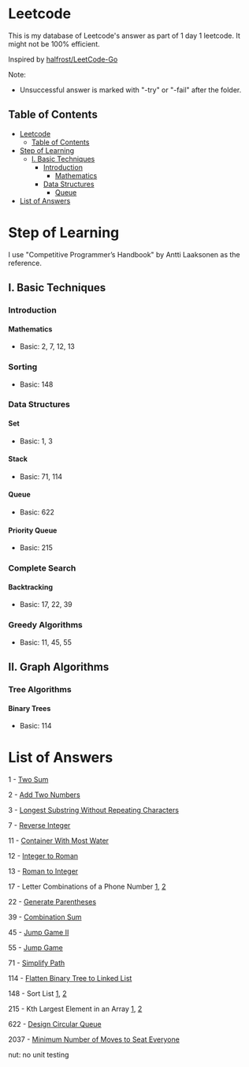 # Leetcode

This is my database of Leetcode's answer as part of 1 day 1 leetcode. It might not be 100% efficient.

Inspired by [halfrost/LeetCode-Go](https://github.com/halfrost/LeetCode-Go)

Note:

- Unsuccessful answer is marked with "-try" or "-fail" after the folder.

## Table of Contents
- [Leetcode](#leetcode)
   * [Table of Contents](#table-of-contents)
- [Step of Learning](#step-of-learning)
   * [I. Basic Techniques](#i-basic-techniques)
      + [Introduction](#introduction)
         - [Mathematics](#mathematics)
      + [Data Structures](#data-structures)
         - [Queue](#queue)
- [List of Answers](#list-of-answers)

# Step of Learning
I use "Competitive Programmer’s Handbook" by Antti Laaksonen as the reference.

## I. Basic Techniques

### Introduction

#### Mathematics
  - Basic: 2, 7, 12, 13

### Sorting
  - Basic: 148

### Data Structures

#### Set
  - Basic: 1, 3

#### Stack
  - Basic: 71, 114

#### Queue
  - Basic: 622

#### Priority Queue
  - Basic: 215

### Complete Search
#### Backtracking
  - Basic: 17, 22, 39

### Greedy Algorithms
  - Basic: 11, 45, 55

## II. Graph Algorithms

### Tree Algorithms

#### Binary Trees
- Basic: 114

# List of Answers
1 - [Two Sum](./0001.Two-Sum/1/two_sum.go)

2 - [Add Two Numbers](./0002.Add-Two-Numbers/1/add_two_numbers.go)

3 - [Longest Substring Without Repeating Characters](./0003.Longest-Substring-Without-Repeating-Characters/1/longest_substring_without_repeating_characters.go)

7 - [Reverse Integer](./0007.Reverse-Integer/1/reverse_integer.go)

11 - [Container With Most Water](./0011.Container-With-Most-Water/1/container_with_most_water.go)

12 - [Integer to Roman](./0012.Integer-to-Roman/1/integer_to_roman.go)

13 - [Roman to Integer](./0013.Roman-to-Integer/1/roman_to_integer.go)

17 - Letter Combinations of a Phone Number [1](./0017.Letter-Combinations-of-a-Phone-Number/1/letter_combinations_of_a_phone_number.go), [2](./0017.Letter-Combinations-of-a-Phone-Number/2/letter_combinations_of_a_phone_number.go)

22 - [Generate Parentheses](./0022.Generate-Parentheses/1/generate_parentheses.go)

39 - [Combination Sum](./0039.Combination-Sum/1/combination_sum.go)

45 - [Jump Game II](./0045.Jump-Game-II/1/jump_game_ii.go)

55 - [Jump Game](./0055.Jump-Game/1/jump_game.go)

71 - [Simplify Path](./0071.Simplify-Path/1/simplify_path.go)

114 - [Flatten Binary Tree to Linked List](./0114.Flatten-Binary-Tree-to-Linked-List/1/flatten_binary_tree_to_linked_list.go)

148 - Sort List [1](./0148.Sort-List/1/sort_list.go), [2](./0148.Sort-List/2/sort_list.go)

215 - Kth Largest Element in an Array [1](./0215.Kth-Largest-Element-in-an-Array/1/kth_largest_element_in_an_array.go), [2](./0215.Kth-Largest-Element-in-an-Array/2/kth_largest_element_in_an_array.go)

622 - [Design Circular Queue](./0622.Design-Circular-Queue/1/design_circular_queue.go)

2037 - [Minimum Number of Moves to Seat Everyone](./2037.Minimum-Number-of-Moves-to-Seat-Everyone/1/minimum_number_of_moves_to_seat_everyone.go)

nut: no unit testing
